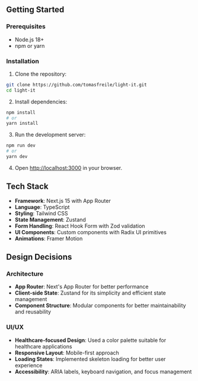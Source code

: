 ## Getting Started

### Prerequisites

- Node.js 18+ 
- npm or yarn

### Installation

1. Clone the repository:
```bash
git clone https://github.com/tomasfreile/light-it.git
cd light-it
```

2. Install dependencies:
```bash
npm install
# or
yarn install
```

3. Run the development server:
```bash
npm run dev
# or
yarn dev
```

4. Open [http://localhost:3000](http://localhost:3000) in your browser.

## Tech Stack

- **Framework**: Next.js 15 with App Router
- **Language**: TypeScript
- **Styling**: Tailwind CSS
- **State Management**: Zustand
- **Form Handling**: React Hook Form with Zod validation
- **UI Components**: Custom components with Radix UI primitives
- **Animations**: Framer Motion

## Design Decisions

### Architecture
- **App Router**: Next's App Router for better performance
- **Client-side State**: Zustand for its simplicity and efficient state management
- **Component Structure**: Modular components for better maintainability and reusability

### UI/UX
- **Healthcare-focused Design**: Used a color palette suitable for healthcare applications
- **Responsive Layout**: Mobile-first approach
- **Loading States**: Implemented skeleton loading for better user experience
- **Accessibility**: ARIA labels, keyboard navigation, and focus management

